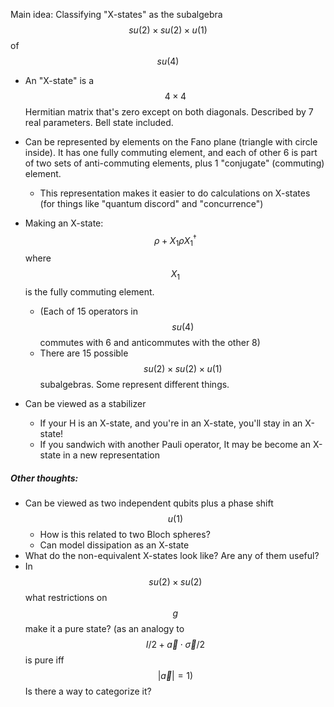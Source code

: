 Main idea: Classifying "X-states" as the subalgebra $$su(2) \times su(2) \times u(1)$$  of $$su(4)$$

* An "X-state" is a $$4\times 4$$ Hermitian matrix that's zero except on both diagonals. Described by 7 real parameters. Bell state included.

* Can be represented by elements on the Fano plane (triangle with circle inside). It has one fully commuting element, and each of other 6 is part of two sets of anti-commuting elements, plus 1 "conjugate" (commuting) element.
  * This representation makes it easier to do calculations on X-states (for things like "quantum discord" and "concurrence")
* Making an X-state: $$\rho + X_1 \rho X_1^\dagger$$  where $$X_1$$ is the fully commuting element.
  *  (Each of 15 operators in  $$su(4)$$ commutes with 6 and anticommutes with the other 8)
  *  There are 15 possible $$su(2) \times su(2) \times u(1)$$ subalgebras. Some represent different things.
* Can be viewed as a stabilizer
  * If your H is an X-state, and you're in an X-state, you'll stay in an X-state!
  * If you sandwich with another Pauli operator, It may be become an X-state in a new representation

##### Other thoughts:

* Can be viewed as two independent qubits plus a phase shift $$u(1)$$
  * How is this related to two Bloch spheres?
  * Can model dissipation as an X-state
* What do the non-equivalent X-states look like? Are any of them useful?
* In $$su(2) \times su(2)$$ what restrictions on $$g$$ make it a pure state? (as an analogy to $$I/2 + \vec{a} \cdot  \vec{\sigma} /2$$ is pure iff $$|\vec{a}| = 1)$$ Is there a way to categorize it?
